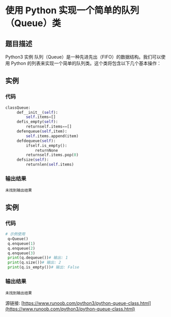 # 使用 Python 实现一个简单的队列（Queue）类

## 题目描述
Python3 实例
队列（Queue）是一种先进先出（FIFO）的数据结构。我们可以使用 Python 的列表来实现一个简单的队列类。这个类将包含以下几个基本操作：

## 实例
### 代码
```python
classQueue:
     def__init__(self):
         self.items=[]
     defis_empty(self):
         returnself.items==[]
     defenqueue(self,item):
         self.items.append(item)
     defdequeue(self):
         ifself.is_empty():
             returnNone
         returnself.items.pop(0)
     defsize(self):
         returnlen(self.items)
```
### 输出结果
```
未找到输出结果
```
## 实例
### 代码
```python
# 示例使用
 q=Queue()
 q.enqueue(1)
 q.enqueue(2)
 q.enqueue(3)
 print(q.dequeue())# 输出: 1
 print(q.size())# 输出: 2
 print(q.is_empty())# 输出: False
```
### 输出结果
```
未找到输出结果
```
源链接: [https://www.runoob.com/python3/python-queue-class.html](https://www.runoob.com/python3/python-queue-class.html)